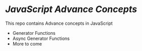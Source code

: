 # *JavaScript Advance Concepts*



 This repo contains Advance concepts in JavaScript
 
- Generator Functions
- Async Generator Functions 
- More  to come  
 
 
 
 
 
 
 
